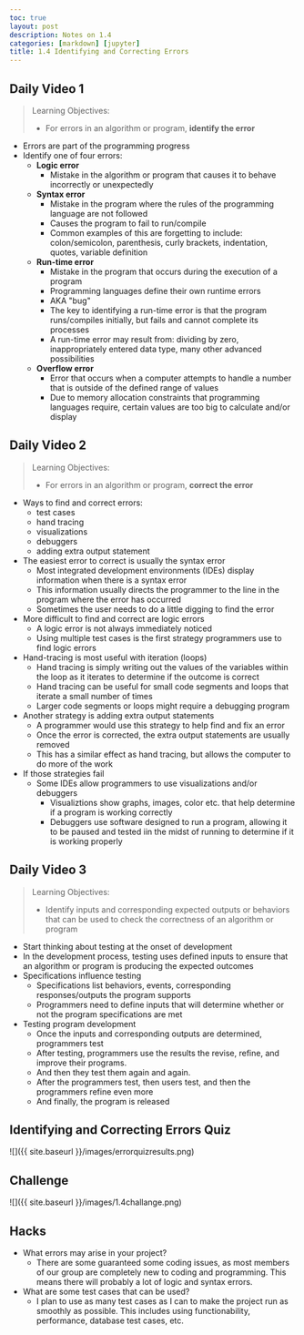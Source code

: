 ```yaml
---
toc: true
layout: post
description: Notes on 1.4
categories: [markdown] [jupyter]
title: 1.4 Identifying and Correcting Errors
---
```


## Daily Video 1
> Learning Objectives:
> - For errors in an algorithm or program, **identify the error**

- Errors are part of the programming progress
- Identify one of four errors: 
    - **Logic error**
        - Mistake in the algorithm or program that causes it to behave incorrectly or unexpectedly
    - **Syntax error** 
        - Mistake in the program where the rules of the programming language are not followed
        - Causes the program to fail to run/compile
        - Common examples of this are forgetting to include: colon/semicolon, parenthesis, curly brackets, indentation, quotes, variable definition
    - **Run-time error** 
        - Mistake in the program that occurs during the execution of a program
        - Programming languages define their own runtime errors
        - AKA "bug"
        - The key to identifying a run-time error is that the program runs/compiles initially, but fails and cannot complete its processes
        - A run-time error may result from: dividing by zero, inappropriately entered data type, many other advanced possibilities
    - **Overflow error**
        - Error that occurs when a computer attempts to handle a number that is outside of the defined range of values
        - Due to memory allocation constraints that programming languages require, certain values are too big to calculate and/or display

## Daily Video 2
> Learning Objectives:
> - For errors in an algorithm or program, **correct the error**

- Ways to find and correct errors: 
    - test cases
    - hand tracing
    - visualizations
    - debuggers
    - adding extra output statement
- The easiest error to correct is usually the syntax error
    - Most integrated development environments (IDEs) display information when there is a syntax error
    - This information usually directs the programmer to the line in the program where the error has occurred
    - Sometimes the user needs to do a little digging to find the error 
- More difficult to find and correct are logic errors
    - A logic error is not always immediately noticed
    - Using multiple test cases is the first strategy programmers use to find logic errors
- Hand-tracing is most useful with iteration (loops)
    - Hand tracing is simply writing out the values of the variables within the loop as it iterates to determine if the outcome is correct
    - Hand tracing can be useful for small code segments and loops that iterate a small number of times
    - Larger code segments or loops might require a debugging program
- Another strategy is adding extra output statements
    - A programmer would use this strategy to help find and fix an error
    - Once the error is corrected, the extra output statements are usually removed
    - This has a similar effect as hand tracing, but allows the computer to do more of the work
- If those strategies fail
    - Some IDEs allow programmers to use visualizations and/or debuggers 
        - Visualiztions show graphs, images, color etc. that help determine if a program is working correctly
        - Debuggers use software designed to run a program, allowing it to be paused and tested iin the midst of running to determine if it is working properly

## Daily Video 3
> Learning Objectives:
> - Identify inputs and corresponding expected outputs or behaviors that can be used to check the correctness of an algorithm or program

- Start thinking about testing at the onset of development
- In the development process, testing uses defined inputs to ensure that an algorithm or program is producing the expected outcomes
- Specifications influence testing
    - Specifications list behaviors, events, corresponding responses/outputs the program supports
    - Programmers need to define inputs that will determine whether or not the program specifications are met
- Testing program development
    - Once the inputs and corresponding outputs are determined, programmers test
    - After testing, programmers use the results the revise, refine, and improve their programs.
    - And then they test them again and again.
    - After the programmers test, then users test, and then the programmers refine even more
    - And finally, the program is released

## Identifying and Correcting Errors Quiz
![]({{ site.baseurl }}/images/errorquizresults.png)

## Challenge 
![]({{ site.baseurl }}/images/1.4challange.png)

## Hacks
- What errors may arise in your project?
    - There are some guaranteed some coding issues, as most members of our group are completely new to coding and programming. This means there will probably a lot of logic and syntax errors. 
- What are some test cases that can be used?
    - I plan to use as many test cases as I can to make the project run as smoothly as possible. This includes using functionability, performance, database test cases, etc. 